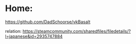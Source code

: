# Home:
https://github.com/DadSchoorse/vkBasalt

relation: https://steamcommunity.com/sharedfiles/filedetails/?l=japanese&id=2935747884
